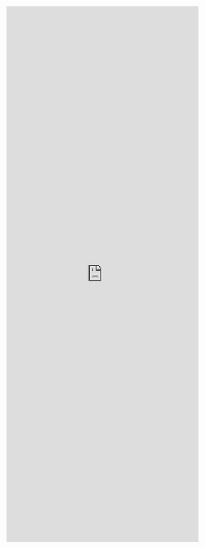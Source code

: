 <iframe src="https://goo.gl/forms/iLDBYcwI3LsmBiXI2" width="100%" style="height: 100em; border-width:0px; border-style:none;">